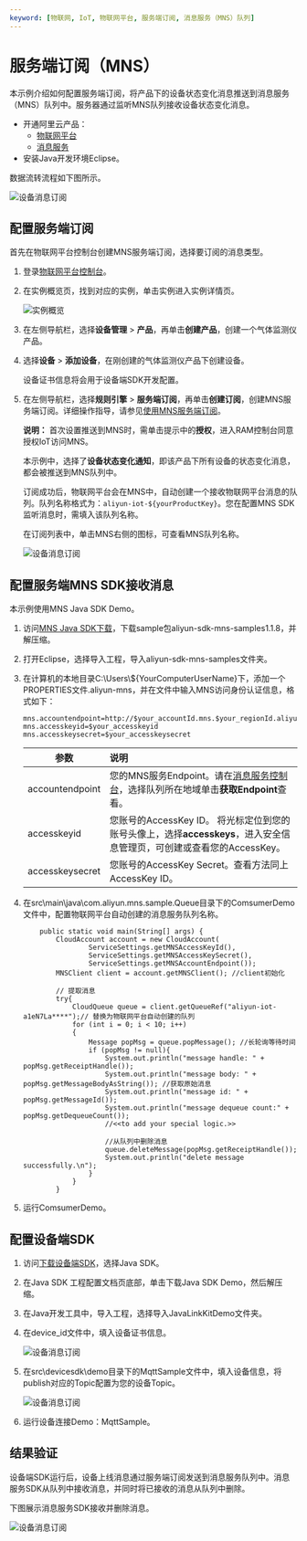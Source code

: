 ```yaml
---
keyword: [物联网, IoT, 物联网平台, 服务端订阅, 消息服务（MNS）队列]
---
```


# 服务端订阅（MNS）

本示例介绍如何配置服务端订阅，将产品下的设备状态变化消息推送到消息服务（MNS）队列中。服务器通过监听MNS队列接收设备状态变化消息。

-   开通阿里云产品：
    -   [物联网平台](https://www.aliyun.com/product/iot-devicemanagement)
    -   [消息服务](https://www.aliyun.com/product/mns)
-   安装Java开发环境Eclipse。

数据流转流程如下图所示。

![设备消息订阅](https://static-aliyun-doc.oss-accelerate.aliyuncs.com/assets/img/zh-CN/6634749951/p48746.png)

## 配置服务端订阅

首先在物联网平台控制台创建MNS服务端订阅，选择要订阅的消息类型。

1.  登录[物联网平台控制台](https://iot.console.aliyun.com/)。

2.  在实例概览页，找到对应的实例，单击实例进入实例详情页。

    ![实例概览](https://static-aliyun-doc.oss-accelerate.aliyuncs.com/assets/img/zh-CN/8727475061/p174584.png)

3.  在左侧导航栏，选择**设备管理** \> **产品**，再单击**创建产品**，创建一个气体监测仪产品。

4.  选择**设备** \> **添加设备**，在刚创建的气体监测仪产品下创建设备。

    设备证书信息将会用于设备端SDK开发配置。

5.  在左侧导航栏，选择**规则引擎** \> **服务端订阅**，再单击**创建订阅**，创建MNS服务端订阅。详细操作指导，请参见[使用MNS服务端订阅](/cn.zh-CN/消息通信/服务端订阅/使用MNS服务端订阅.md)。

    **说明：** 首次设置推送到MNS时，需单击提示中的**授权**，进入RAM控制台同意授权IoT访问MNS。

    本示例中，选择了**设备状态变化通知**，即该产品下所有设备的状态变化消息，都会被推送到MNS队列中。

    订阅成功后，物联网平台会在MNS中，自动创建一个接收物联网平台消息的队列。队列名称格式为：`aliyun-iot-${yourProductKey}`。您在配置MNS SDK监听消息时，需填入该队列名称。

    在订阅列表中，单击MNS右侧的图标，可查看MNS队列名称。

    ![设备消息订阅](https://static-aliyun-doc.oss-accelerate.aliyuncs.com/assets/img/zh-CN/9254707061/p48775.png)


## 配置服务端MNS SDK接收消息

本示例使用MNS Java SDK Demo。

1.  访问[MNS Java SDK下载]()，下载sample包aliyun-sdk-mns-samples1.1.8，并解压缩。

2.  打开Eclipse，选择导入工程，导入aliyun-sdk-mns-samples文件夹。

3.  在计算机的本地目录C:\\Users\\$\{YourComputerUserName\}下，添加一个PROPERTIES文件.aliyun-mns，并在文件中输入MNS访问身份认证信息，格式如下：

    ```
    mns.accountendpoint=http://$your_accountId.mns.$your_regionId.aliyuncs.com
    mns.accesskeyid=$your_accesskeyid
    mns.accesskeysecret=$your_accesskeysecret
    ```

    |参数|说明|
    |--|:-|
    |accountendpoint|您的MNS服务Endpoint。请在[消息服务控制台](https://mns.console.aliyun.com/)，选择队列所在地域单击**获取Endpoint**查看。|
    |accesskeyid|您账号的AccessKey ID。 将光标定位到您的账号头像上，选择**accesskeys**，进入安全信息管理页，可创建或查看您的AccessKey。 |
    |accesskeysecret|您账号的AccessKey Secret。查看方法同上AccessKey ID。|

4.  在src\\main\\java\\com.aliyun.mns.sample.Queue目录下的ComsumerDemo文件中，配置物联网平台自动创建的消息服务队列名称。

    ```
        public static void main(String[] args) {
            CloudAccount account = new CloudAccount(
                    ServiceSettings.getMNSAccessKeyId(),
                    ServiceSettings.getMNSAccessKeySecret(),
                    ServiceSettings.getMNSAccountEndpoint());
            MNSClient client = account.getMNSClient(); //client初始化
    
            // 提取消息
            try{
                CloudQueue queue = client.getQueueRef("aliyun-iot-a1eN7La****");// 替换为物联网平台自动创建的队列
                for (int i = 0; i < 10; i++)
                {
                    Message popMsg = queue.popMessage(); //长轮询等待时间
                    if (popMsg != null){
                        System.out.println("message handle: " + popMsg.getReceiptHandle());
                        System.out.println("message body: " + popMsg.getMessageBodyAsString()); //获取原始消息
                        System.out.println("message id: " + popMsg.getMessageId());
                        System.out.println("message dequeue count:" + popMsg.getDequeueCount());
                        //<<to add your special logic.>>
    
                        //从队列中删除消息
                        queue.deleteMessage(popMsg.getReceiptHandle());
                        System.out.println("delete message successfully.\n");
                    }
                }
            }
    ```

5.  运行ComsumerDemo。


## 配置设备端SDK

1.  访问[下载设备端SDK](/cn.zh-CN/设备接入/下载设备端SDK.md)，选择Java SDK。

2.  在Java SDK 工程配置文档页底部，单击下载Java SDK Demo，然后解压缩。

3.  在Java开发工具中，导入工程，选择导入JavaLinkKitDemo文件夹。

4.  在device\_id文件中，填入设备证书信息。

    ![设备消息订阅](https://static-aliyun-doc.oss-accelerate.aliyuncs.com/assets/img/zh-CN/6634749951/p48847.png)

5.  在src\\devicesdk\\demo目录下的MqttSample文件中，填入设备信息，将publish对应的Topic配置为您的设备Topic。

    ![设备消息订阅](https://static-aliyun-doc.oss-accelerate.aliyuncs.com/assets/img/zh-CN/6634749951/p48855.png)

6.  运行设备连接Demo：MqttSample。


## 结果验证

设备端SDK运行后，设备上线消息通过服务端订阅发送到消息服务队列中。消息服务SDK从队列中接收消息，并同时将已接收的消息从队列中删除。

下图展示消息服务SDK接收并删除消息。

![设备消息订阅](https://static-aliyun-doc.oss-accelerate.aliyuncs.com/assets/img/zh-CN/6634749951/p50785.png)

